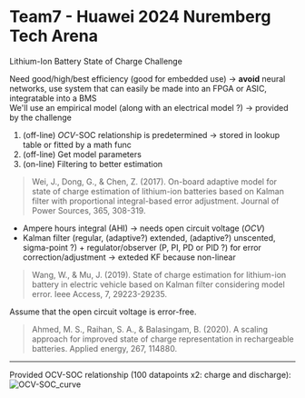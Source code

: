 # Team7 - Huawei 2024 Nuremberg Tech Arena
Lithium-Ion Battery State of Charge Challenge  

Need good/high/best efficiency (good for embedded use) -> **avoid** neural networks, use system that can easily be made into an FPGA or ASIC, integratable into a BMS  
We'll use an empirical model (along with an electrical model ?) -> provided by the challenge  
1. (off-line) _OCV_-SOC relationship is predetermined  -> stored in lookup table or fitted by a math func
2. (off-line) Get model parameters
3. (on-line) Filtering to better estimation
> Wei, J., Dong, G., & Chen, Z. (2017). On-board adaptive model for state of charge estimation of lithium-ion batteries based on Kalman filter with proportional integral-based error adjustment. Journal of Power Sources, 365, 308-319.  

- Ampere hours integral (AHI) -> needs open circuit voltage (_OCV_)  
- Kalman filter (regular, (adaptive?) extended, (adaptive?) unscented, sigma-point ?) + regulator/observer (P, PI, PD or PID ?) for error correction/adjustment -> exteded KF because non-linear  
> Wang, W., & Mu, J. (2019). State of charge estimation for lithium-ion battery in electric vehicle based on Kalman filter considering model error. Ieee Access, 7, 29223-29235.

Assume that the open circuit voltage is error-free.  

> Ahmed, M. S., Raihan, S. A., & Balasingam, B. (2020). A scaling approach for improved state of charge representation in rechargeable batteries. Applied energy, 267, 114880.


----------------------
Provided OCV-SOC relationship (100 datapoints x2: charge and discharge):  
![OCV-SOC_curve](https://github.com/user-attachments/assets/2c669ff4-10a9-4ecb-ac1b-cce6085051ea)

